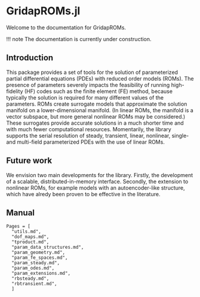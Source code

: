 # GridapROMs.jl 

Welcome to the documentation for GridapROMs. 

!!! note 
    The documentation is currently under construction.

## Introduction

This package provides a set of tools for the solution of parameterized partial differential equations (PDEs) with reduced order models (ROMs). The presence of parameters severely impacts the feasibility of running high-fidelity (HF) codes such as the finite element (FE) method, because typically the solution is required for many different values of the parameters. ROMs create surrogate models that approximate the solution manifold on a lower-dimensional manifold. (In linear ROMs, the manifold is a vector subspace, but more general nonlinear ROMs may be considered.) These surrogates provide accurate solutions in a much shorter time and with much fewer computational resources. Momentarily, the library supports the serial resolution of steady, transient, linear, nonlinear, single- and multi-field parameterized PDEs with the use of linear ROMs. 

## Future work

We envision two main developments for the library. Firstly, the development of a scalable, distributed-in-memory interface. Secondly, the extension to nonlinear ROMs, for example models with an autoencoder-like structure, which have alredy been proven to be effective in the literature.

## Manual

```@contents
Pages = [
  "utils.md",
  "dof_maps.md",
  "tproduct.md",
  "param_data_structures.md",
  "param_geometry.md",
  "param_fe_spaces.md",
  "param_steady.md",
  "param_odes.md",
  "param_extensions.md",
  "rbsteady.md",
  "rbtransient.md",
  ]
```
